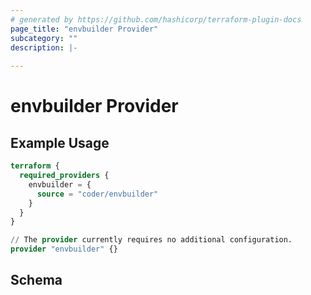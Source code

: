 ```yaml
---
# generated by https://github.com/hashicorp/terraform-plugin-docs
page_title: "envbuilder Provider"
subcategory: ""
description: |-
  
---
```


# envbuilder Provider



## Example Usage

```terraform
terraform {
  required_providers {
    envbuilder = {
      source = "coder/envbuilder"
    }
  }
}

// The provider currently requires no additional configuration.
provider "envbuilder" {}
```

<!-- schema generated by tfplugindocs -->
## Schema
